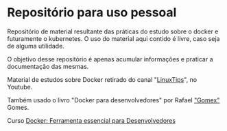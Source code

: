 
# Repositório para uso pessoal

Repositório de material resultante das práticas do estudo sobre o docker e futuramente o kubernetes. O uso do material aqui contido é livre, caso seja de alguma utilidade.

O objetivo desse repositório é apenas acumular informações e praticar a documentação das mesmas.

Material de estudos sobre Docker retirado do canal "[LinuxTips](https://www.youtube.com/channel/UCJnKVGmXRXrH49Tvrx5X0Sw)", no Youtube.

Também usado o livro "Docker para desenvolvedores" por Rafael ["Gomex"](http://github.com/gomex/docker-para-desenvolvedores) Gomes.

Curso [Docker: Ferramenta essencial para Desenvolvedores](https://www.udemy.com/course/curso-docker)
